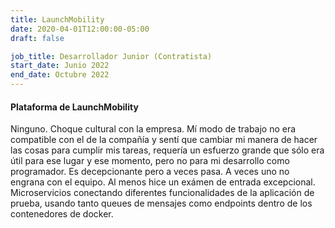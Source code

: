 ```yaml
---
title: LaunchMobility
date: 2020-04-01T12:00:00-05:00
draft: false

job_title: Desarrollador Junior (Contratista)
start_date: Junio 2022
end_date: Octubre 2022
---
```


#### Plataforma de LaunchMobility

Ninguno. Choque cultural con la empresa. Mí modo de trabajo no era compatible
con el de la compañía y sentí que cambiar mi manera de hacer las cosas para
cumplir mis tareas, requería un esfuerzo grande que sólo era útil para ese
lugar y ese momento, pero no para mi desarrollo como programador. Es
decepcionante pero a veces pasa. A veces uno no engrana con el equipo. Al menos
hice un exámen de entrada excepcional. Microservicios conectando diferentes
funcionalidades de la aplicación de prueba, usando tanto queues de mensajes
como endpoints dentro de los contenedores de docker.
